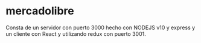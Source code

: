 # mercadolibre
Consta de un servidor con puerto 3000 hecho con NODEJS v10 y express y un cliente con React y utilizando redux con puerto 3001.
